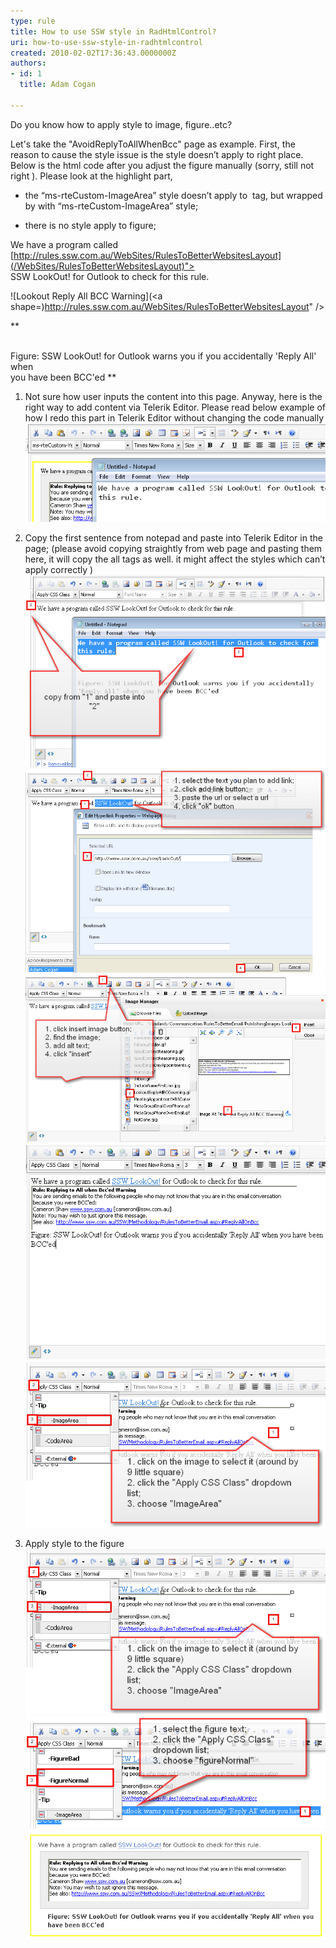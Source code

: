 ```yaml
---
type: rule
title: How to use SSW style in RadHtmlControl?
uri: how-to-use-ssw-style-in-radhtmlcontrol
created: 2010-02-02T17:36:43.0000000Z
authors:
- id: 1
  title: Adam Cogan

---
```


Do you know how to apply style to image, figure..etc?

Let's take the "AvoidReplyToAllWhenBcc" page as example.
  First, the reason to cause the style issue is the style doesn’t apply to right place. Below is the html code after you adjust the figure manually (sorry, still not right ). Please look at the highlight part, 

- the “ms-rteCustom-ImageArea” style doesn’t apply to ![]() tag, but wrapped by  with “ms-rteCustom-ImageArea” style;


- there is no style apply to figure;


We have a program called [http://rules.ssw.com.au/WebSites/RulesToBetterWebsitesLayout](/WebSites/RulesToBetterWebsitesLayout)">
<br>        SSW LookOut! for Outlook to check for this rule.





![Lookout Reply All BCC Warning](<a shape=)http://rules.ssw.com.au/WebSites/RulesToBetterWebsitesLayout" />


**


<br>            Figure: SSW LookOut! for Outlook warns you if you accidentally 'Reply All' when
<br>            you have been BCC'ed **
 1.  Not sure how user inputs the  content into this page. Anyway, here is the right way to add content via Telerik Editor. Please read below example of how I redo this part in Telerik Editor without changing the code manually
![Copy content in the notepad2. Delete the current content from Telerik for a new start;](SaveContentInNotePad.jpg)

 3. Copy the first sentence from notepad and paste into Telerik Editor in the page; (please avoid copying straightly from web page and pasting them here, it will copy the all tags as well. it might affect the styles which can’t apply correctly )
![ Start copying content over4. Insert the image](CopyFromNotePad.jpg)
![ Add a link to text5. Add an image](InsertImage.jpg)
![ Inser an image6. Press “enter” key to start a new row, then copy the figure from notepad to the Telerik editor area](ApplyStyleInsertImage.jpg)
![ Add figure7. Apply image style to the image by click on the image, then choose a style from “Apply CSS Class” dropdown list](ApplyStyleAddFigure.jpg)
![ Apply style to the image](ApplyStyleImageArea.jpg)

 8. Apply style to the figure
![ Apply style to the figure9.Apply the yellow box](ApplyStyleImageArea.jpg)
![ Apply yellow border box to the content10. Check in the changes, then you will have - "dada.."](ApplyStyleFigure.jpg)
![ Right style in use](ApplyStyleResult.jpg)
